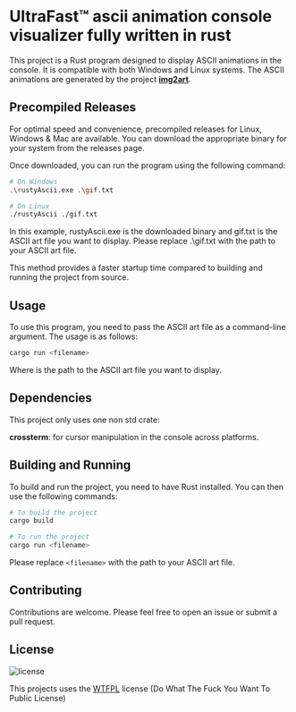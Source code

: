 # UltraFast™ ascii animation console visualizer fully written in rust
This project is a Rust program designed to display ASCII animations in the console. It is compatible with both Windows and Linux systems. The ASCII animations are generated by the project **[img2art](https://github.com/Asthestarsfalll/img2art)**.

## Precompiled Releases
For optimal speed and convenience, precompiled releases for Linux, Windows & Mac are available. You can download the appropriate binary for your system from the releases page.

Once downloaded, you can run the program using the following command:
```sh
# On Windows
.\rustyAscii.exe .\gif.txt

# On Linux
./rustyAscii ./gif.txt
```

In this example, rustyAscii.exe is the downloaded binary and gif.txt is the ASCII art file you want to display. Please replace .\gif.txt with the path to your ASCII art file.

This method provides a faster startup time compared to building and running the project from source.

## Usage
To use this program, you need to pass the ASCII art file as a command-line argument. The usage is as follows:
```sh
cargo run <filename>
```

Where <filename> is the path to the ASCII art file you want to display.

## Dependencies
This project only uses one non std crate:

**crossterm**: for cursor manipulation in the console across platforms.

## Building and Running
To build and run the project, you need to have Rust installed. You can then use the following commands:
```sh
# To build the project
cargo build

# To run the project
cargo run <filename>
```
Please replace `<filename>` with the path to your ASCII art file.

## Contributing
Contributions are welcome. Please feel free to open an issue or submit a pull request.

## License
![license](https://github.com/mfreiholz/Qt-Advanced-Docking-System/raw/master/license.png)

This projects uses the [WTFPL](http://www.wtfpl.net/) license (Do What The Fuck You Want To Public License)
